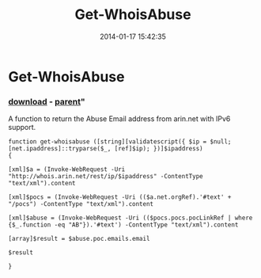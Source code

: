 ﻿---
pid:            4808
parent:         4807
children:       
poster:         hotsnoj
title:          Get-WhoisAbuse
date:           2014-01-17 15:42:35
format:         posh
---

# Get-WhoisAbuse

### [download](4808.ps1) - [parent](4807.md)"

A function to return the Abuse Email address from arin.net with IPv6 support.

```posh
function get-whoisabuse ([string][validatescript({ $ip = $null; [net.ipaddress]::tryparse($_, [ref]$ip); })]$ipaddress)
{

[xml]$a = (Invoke-WebRequest -Uri "http://whois.arin.net/rest/ip/$ipaddress" -ContentType "text/xml").content

[xml]$pocs = (Invoke-WebRequest -Uri (($a.net.orgRef).'#text' + "/pocs") -ContentType "text/xml").content

[xml]$abuse = (Invoke-WebRequest -Uri (($pocs.pocs.pocLinkRef | where {$_.function -eq "AB"}).'#text') -ContentType "text/xml").content

[array]$result = $abuse.poc.emails.email

$result

}
```
